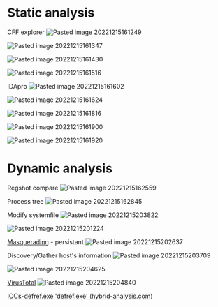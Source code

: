 # Static analysis

CFF explorer
![Pasted image 20221215161249](https://user-images.githubusercontent.com/107832241/207879639-a22fffee-6411-4e35-ae34-cf7df7a4f163.png)

![Pasted image 20221215161347](https://user-images.githubusercontent.com/107832241/207879873-b33c3b80-3b4e-449b-b2ab-df33fc1dbfda.png)


![Pasted image 20221215161430](https://user-images.githubusercontent.com/107832241/207879897-2d068ce2-df32-4de8-8a91-f96e84342ff8.png)


![Pasted image 20221215161516](https://user-images.githubusercontent.com/107832241/207879941-4afdbd17-619f-4ade-8532-5b0913197343.png)


IDApro
![Pasted image 20221215161602](https://user-images.githubusercontent.com/107832241/207879976-a8930629-8c02-4d27-9635-aef86b1f1836.png)


![Pasted image 20221215161624](https://user-images.githubusercontent.com/107832241/207880082-f9b6b02c-a538-461e-bacd-b0b04596adeb.png)


![Pasted image 20221215161816](https://user-images.githubusercontent.com/107832241/207880237-6a37c9a1-99b7-40cf-aeab-0364285e3030.png)


![Pasted image 20221215161900](https://user-images.githubusercontent.com/107832241/207880347-dcaa7061-4ad1-4a8f-826d-111fe9bb3b5a.png)


![Pasted image 20221215161920](https://user-images.githubusercontent.com/107832241/207880404-d25d2768-c78e-4375-b72a-5074e08c06eb.png)


# Dynamic analysis

Regshot compare
![Pasted image 20221215162559](https://user-images.githubusercontent.com/107832241/207880462-554f5311-e68c-4d77-ad32-52b5a650be61.png)


Process tree
![Pasted image 20221215162845](https://user-images.githubusercontent.com/107832241/207880524-dea81134-863a-460c-bcbd-30e8c5f2cf0e.png)


Modify systemfile
![Pasted image 20221215203822](https://user-images.githubusercontent.com/107832241/207880593-37aea30d-8856-4df4-b235-f4f3dc57c033.png)


![Pasted image 20221215201224](https://user-images.githubusercontent.com/107832241/207880629-75239a9d-5fac-4483-a8d0-1d206d7271a5.png)


[Masquerading](https://www.virustotal.com/gui/search/attack_technique%253AT1036) - persistant
![Pasted image 20221215202637](https://user-images.githubusercontent.com/107832241/207880654-01c6c553-90eb-495f-a4fd-8442b454930c.png)


Discovery/Gather host's information
![Pasted image 20221215203709](https://user-images.githubusercontent.com/107832241/207880668-382c8ccb-33b4-4ded-95b6-c7f53b67302a.png)


![Pasted image 20221215204625](https://user-images.githubusercontent.com/107832241/207880810-5156aaba-4e0e-4007-9809-c5a6c8cfa5d6.png)


[VirusTotal](https://www.virustotal.com/gui/file/e53295f9899039e6c3476ecde71a49aa37cf96218bbf3017d63060c3fdfaa618/behavior)
![Pasted image 20221215204840](https://user-images.githubusercontent.com/107832241/207880823-6997a5cb-09fb-444e-ac76-b812cff87115.png)

[IOCs-defref.exe](https://otx.alienvault.com/indicator/file/15b6ad9a453a87ac9211103d77079cd6)
['defref.exe' (hybrid-analysis.com)](https://www.hybrid-analysis.com/sample/e53295f9899039e6c3476ecde71a49aa37cf96218bbf3017d63060c3fdfaa618?environmentId=110)